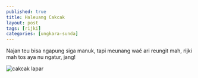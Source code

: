 ```yaml
---
published: true
title: Haleuang Cakcak
layout: post
tags: [rijki]
categories: [ungkara-sunda]
---
```

Najan teu bisa ngapung siga manuk, tapi meunang waé ari reungit mah,
rijki mah tos aya nu ngatur, jang!

![cakcak lapar](http://cakcak.yn.lt/cakcak.jpg)